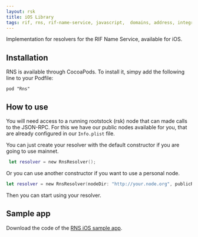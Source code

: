 ```yaml
---
layout: rsk
title: iOS Library
tags: rif, rns, rif-name-service, javascript,  domains, address, integrate, resolver, node, ios, libraries, infrastructure, protocols, mvp, design, rbtc, defi, decentralized, quick-start, guides, tutorial, networks, dapps, tools, rootstock, rsk, ethereum, smart-contracts, install, get-started, how-to, mainnet, testnet, contracts, wallets, web3, crypto
---
```


Implementation for resolvers for the RIF Name Service, available for iOS.

## Installation

RNS is available through CocoaPods. To install it, simpy add the following line to your Podfile:

```
pod "Rns"
```

## How to use

You will need access to a running rootstock (rsk) node that can made calls to the JSON-RPC. For this we have our public nodes available for you, that are already configured in our `Info.plist` file. 

You can just create your resolver with the default constructor if you are going to use mainnet.

```swift
 let resolver = new RnsResolver();
```

Or you can use another constructor if you want to use a personal node.

```swift
let resolver = new RnsResolver(nodeDir: "http://your.node.org", publicResolverAddress:"RSK_ADDRES_TO_YOUR_RESOLVER");
```

Then you can start using your resolver. 

## Sample app

Download the code of the [RNS iOS sample app](https://github.com/rnsdomains/rns-ios-sampleapp).
